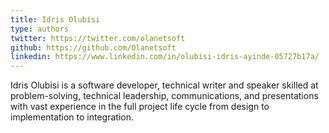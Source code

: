 ```yaml
---
title: Idris Olubisi
type: authors
twitter: https://twitter.com/olanetsoft
github: https://github.com/Olanetsoft
linkedin: https://www.linkedin.com/in/olubisi-idris-ayinde-05727b17a/
---
```

Idris Olubisi is a software developer, technical writer and speaker skilled at problem-solving, technical leadership, communications, and presentations with vast experience in the full project life cycle from design to implementation to integration.
